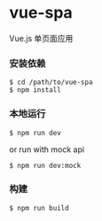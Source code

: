 # vue-spa

Vue.js 单页面应用

### 安装依赖

```shell
$ cd /path/to/vue-spa
$ npm install
```

### 本地运行

```shell
$ npm run dev
```

or run with mock api
```shell
$ npm run dev:mock
```

### 构建

```shell
$ npm run build
```